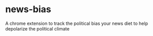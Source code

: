 # news-bias
A chrome extension to track the political bias your news diet to help depolarize the political climate
